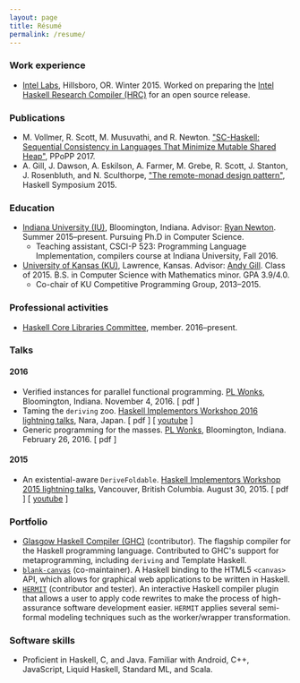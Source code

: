 ```yaml
---
layout: page
title: Résumé
permalink: /resume/
---
```


### Work experience
* [Intel Labs](http://www.intel.com/content/www/us/en/research/intel-research.html), Hillsboro, OR. Winter 2015. Worked on preparing the [Intel Haskell Research Compiler (HRC)](http://www.leafpetersen.com/leaf/publications/hs2013/hrc-paper.pdf) for an open source release.

### Publications
* M. Vollmer, R. Scott, M. Musuvathi, and R. Newton. ["SC-Haskell: Sequential Consistency in Languages That Minimize Mutable Shared Heap"](http://www.cs.indiana.edu/~rrnewton/papers/ppopp17-sc-haskell.pdf), PPoPP 2017.
* A. Gill, J. Dawson, A. Eskilson, A. Farmer, M. Grebe, R. Scott, J. Stanton, J. Rosenbluth, and N. Sculthorpe, ["The remote-monad design pattern"](http://ku-fpg.github.io/papers/Gill-15-RemoteMonad), Haskell Symposium 2015.

### Education
* [Indiana University (IU)](https://www.indiana.edu/), Bloomington, Indiana. Advisor: [Ryan Newton](http://www.cs.indiana.edu/~rrnewton/homepage.html). Summer 2015–present. Pursuing Ph.D in Computer Science.
  * Teaching assistant, CSCI-P 523: Programming Language Implementation, compilers course at Indiana University, Fall 2016.
* [University of Kansas (KU)](http://ku.edu/), Lawrence, Kansas. Advisor: [Andy Gill](http://ku-fpg.github.io/people/andygill/). Class of 2015. B.S. in Computer Science with Mathematics minor. GPA 3.9/4.0.
  * Co-chair of KU Competitive Programming Group, 2013–2015.

### Professional activities
* [Haskell Core Libraries Committee](https://wiki.haskell.org/Core_Libraries_Committee), member. 2016–present.

### Talks

#### 2016
* Verified instances for parallel functional programming. [PL Wonks](http://wonks.github.io/), Bloomington, Indiana. November 4, 2016. [ pdf ]
* Taming the `deriving` zoo. [Haskell Implementors Workshop 2016 lightning talks](https://wiki.haskell.org/HaskellImplementorsWorkshop/2016), Nara, Japan. [ pdf ] [ [youtube](https://www.youtube.com/watch?v=aGVDorZJypY&index=13&list=PLnqUlCo055hX1F0PCi9FjdllYQMwCQvps) ]
* Generic programming for the masses. [PL Wonks](http://wonks.github.io/), Bloomington, Indiana. February 26, 2016. [ pdf ]

#### 2015
* An existential-aware `DeriveFoldable`. [Haskell Implementors Workshop 2015 lightning talks](https://wiki.haskell.org/HaskellImplementorsWorkshop/2015), Vancouver, British Columbia. August 30, 2015. [ pdf ] [ [youtube](https://www.youtube.com/watch?v=lTpVN8KQOOg) ]

### Portfolio
* [Glasgow Haskell Compiler (GHC)](http://git.haskell.org/ghc.git) (contributor). The flagship compiler for the Haskell programming language. Contributed to GHC's support for metaprogramming, including `deriving` and Template Haskell.
* [`blank-canvas`](https://github.com/ku-fpg/blank-canvas) (co-maintainer). A Haskell binding to the HTML5 `<canvas>` API, which allows for graphical web applications to be written in Haskell.
* [`HERMIT`](https://github.com/ku-fpg/hermit/) (contributor and tester). An interactive Haskell compiler plugin that allows a user to apply code rewrites to make the process of high-assurance software development easier. `HERMIT` applies several semi-formal modeling techniques such as the worker/wrapper transformation.

### Software skills
* Proficient in Haskell, C, and Java. Familiar with Android, C++, JavaScript, Liquid Haskell, Standard ML, and Scala.
